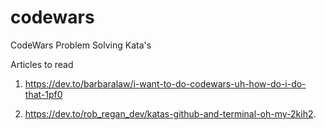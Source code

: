 # codewars
CodeWars Problem Solving Kata's

Articles to read
1. https://dev.to/barbaralaw/i-want-to-do-codewars-uh-how-do-i-do-that-1pf0

2. https://dev.to/rob_regan_dev/katas-github-and-terminal-oh-my-2kih2. 